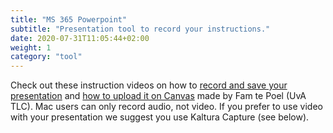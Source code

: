 ```yaml
---
title: "MS 365 Powerpoint"
subtitle: "Presentation tool to record your instructions."
date: 2020-07-31T11:05:44+02:00
weight: 1
category: "tool"
---
```


Check out these instruction videos on how to [record and save your presentation](https://youtu.be/JhKynNJUAIo) and [how to upload it on Canvas](https://youtu.be/9ltM3nLcwJ0) made by Fam te Poel (UvA TLC). Mac users can only record audio, not video. If you prefer to use video with your presentation we suggest you use Kaltura Capture (see below).
